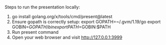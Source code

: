 Steps to run the presentation locally: 

1. go install golang.org/x/tools/cmd/present@latest 
2. Ensure gopath is correctly setup: 
  export GOPATH=~/.gvm/1.19/go
  export GOBIN=$GOPATH/bin
  export PATH=$GOBIN:$PATH
3. Run present command
4. Open your web browser and visit http://127.0.0.1:3999
